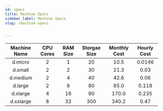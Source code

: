 ```yaml
---
id: specs
title: Machine Specs
sidebar_label: Machine Specs
slug: /machine-specs


---
```



| Machine Name | CPU Cores | RAM Size | Storgae Size | Monthly Cost | Hourly Cost |
|:------------:|:---------:|:--------:|:------------:|:------------:|:-----------:|
|    d.micro   |     2     |     1    |      20      |     10.5     |    0.0146   |
|    d.small   |     2     |     2    |      30      |     21.3     |     0.03    |
|   d.medium   |     2     |     4    |      40      |     42.6     |     0.06    |
|    d.large   |     2     |     8    |      80      |     85.0     |    0.118    |
|   d.xlarge   |     4     |    16    |      90      |     170.0    |    0.235    |
|   d.xxlarge  |     8     |    32    |      300     |     340.2    |     0.47    |